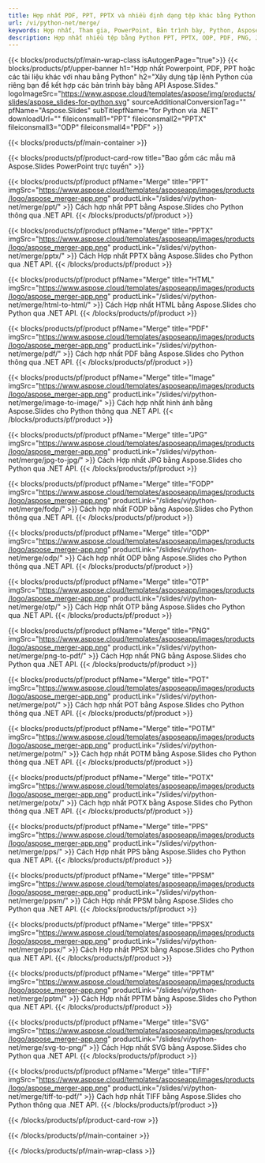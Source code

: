 ```yaml
---
title: Hợp nhất PDF, PPT, PPTX và nhiều định dạng tệp khác bằng Python
url: /vi/python-net/merge/
keywords: Hợp nhất, Tham gia, PowerPoint, Bản trình bày, Python, Aspose
description: Hợp nhất nhiều tệp bằng Python PPT, PPTX, ODP, PDF, PNG, JPG và nhiều tệp khác.
---
```


{{< blocks/products/pf/main-wrap-class isAutogenPage="true">}}
{{< blocks/products/pf/upper-banner h1="Hợp nhất Powerpoint, PDF, PPT hoặc các tài liệu khác với nhau bằng Python" h2="Xây dựng tập lệnh Python của riêng bạn để kết hợp các bản trình bày bằng API Aspose.Slides." logoImageSrc="https://www.aspose.cloud/templates/aspose/img/products/slides/aspose_slides-for-python.svg" sourceAdditionalConversionTag="" pfName="Aspose.Slides" subTitlepfName="for Python via .NET" downloadUrl="" fileiconsmall1="PPT" fileiconsmall2="PPTX" fileiconsmall3="ODP" fileiconsmall4="PDF" >}}

{{< blocks/products/pf/main-container >}}

{{< blocks/products/pf/product-card-row title="Bao gồm các mẫu mã Aspose.Slides PowerPoint trực tuyến" >}}

{{< blocks/products/pf/product pfName="Merge" title="PPT" imgSrc="https://www.aspose.cloud/templates/asposeapp/images/products/logo/aspose_merger-app.png" productLink="/slides/vi/python-net/merge/ppt/" >}}
Cách hợp nhất PPT bằng Aspose.Slides cho Python thông qua .NET API.
{{< /blocks/products/pf/product >}}

{{< blocks/products/pf/product pfName="Merge" title="PPTX" imgSrc="https://www.aspose.cloud/templates/asposeapp/images/products/logo/aspose_merger-app.png" productLink="/slides/vi/python-net/merge/pptx/" >}}
Cách Hợp nhất PPTX bằng Aspose.Slides cho Python qua .NET API.
{{< /blocks/products/pf/product >}}

{{< blocks/products/pf/product pfName="Merge" title="HTML" imgSrc="https://www.aspose.cloud/templates/asposeapp/images/products/logo/aspose_merger-app.png" productLink="/slides/vi/python-net/merge/html-to-html/" >}}
Cách Hợp nhất HTML bằng Aspose.Slides cho Python qua .NET API.
{{< /blocks/products/pf/product >}}

{{< blocks/products/pf/product pfName="Merge" title="PDF" imgSrc="https://www.aspose.cloud/templates/asposeapp/images/products/logo/aspose_merger-app.png" productLink="/slides/vi/python-net/merge/pdf/" >}}
Cách hợp nhất PDF bằng Aspose.Slides cho Python thông qua .NET API.
{{< /blocks/products/pf/product >}}

{{< blocks/products/pf/product pfName="Merge" title="Image" imgSrc="https://www.aspose.cloud/templates/asposeapp/images/products/logo/aspose_merger-app.png" productLink="/slides/vi/python-net/merge/image-to-image/" >}}
Cách hợp nhất hình ảnh bằng Aspose.Slides cho Python thông qua .NET API.
{{< /blocks/products/pf/product >}}

{{< blocks/products/pf/product pfName="Merge" title="JPG" imgSrc="https://www.aspose.cloud/templates/asposeapp/images/products/logo/aspose_merger-app.png" productLink="/slides/vi/python-net/merge/jpg-to-jpg/" >}}
Cách Hợp nhất JPG bằng Aspose.Slides cho Python qua .NET API.
{{< /blocks/products/pf/product >}}

{{< blocks/products/pf/product pfName="Merge" title="FODP" imgSrc="https://www.aspose.cloud/templates/asposeapp/images/products/logo/aspose_merger-app.png" productLink="/slides/vi/python-net/merge/fodp/" >}}
Cách hợp nhất FODP bằng Aspose.Slides cho Python thông qua .NET API.
{{< /blocks/products/pf/product >}}

{{< blocks/products/pf/product pfName="Merge" title="ODP" imgSrc="https://www.aspose.cloud/templates/asposeapp/images/products/logo/aspose_merger-app.png" productLink="/slides/vi/python-net/merge/odp/" >}}
Cách hợp nhất ODP bằng Aspose.Slides cho Python thông qua .NET API.
{{< /blocks/products/pf/product >}}

{{< blocks/products/pf/product pfName="Merge" title="OTP" imgSrc="https://www.aspose.cloud/templates/asposeapp/images/products/logo/aspose_merger-app.png" productLink="/slides/vi/python-net/merge/otp/" >}}
Cách Hợp nhất OTP bằng Aspose.Slides cho Python qua .NET API.
{{< /blocks/products/pf/product >}}

{{< blocks/products/pf/product pfName="Merge" title="PNG" imgSrc="https://www.aspose.cloud/templates/asposeapp/images/products/logo/aspose_merger-app.png" productLink="/slides/vi/python-net/merge/png-to-pdf/" >}}
Cách Hợp nhất PNG bằng Aspose.Slides cho Python qua .NET API.
{{< /blocks/products/pf/product >}}

{{< blocks/products/pf/product pfName="Merge" title="POT" imgSrc="https://www.aspose.cloud/templates/asposeapp/images/products/logo/aspose_merger-app.png" productLink="/slides/vi/python-net/merge/pot/" >}}
Cách hợp nhất POT bằng Aspose.Slides cho Python thông qua .NET API.
{{< /blocks/products/pf/product >}}

{{< blocks/products/pf/product pfName="Merge" title="POTM" imgSrc="https://www.aspose.cloud/templates/asposeapp/images/products/logo/aspose_merger-app.png" productLink="/slides/vi/python-net/merge/potm/" >}}
Cách hợp nhất POTM bằng Aspose.Slides cho Python thông qua .NET API.
{{< /blocks/products/pf/product >}}

{{< blocks/products/pf/product pfName="Merge" title="POTX" imgSrc="https://www.aspose.cloud/templates/asposeapp/images/products/logo/aspose_merger-app.png" productLink="/slides/vi/python-net/merge/potx/" >}}
Cách hợp nhất POTX bằng Aspose.Slides cho Python thông qua .NET API.
{{< /blocks/products/pf/product >}}

{{< blocks/products/pf/product pfName="Merge" title="PPS" imgSrc="https://www.aspose.cloud/templates/asposeapp/images/products/logo/aspose_merger-app.png" productLink="/slides/vi/python-net/merge/pps/" >}}
Cách Hợp nhất PPS bằng Aspose.Slides cho Python qua .NET API.
{{< /blocks/products/pf/product >}}

{{< blocks/products/pf/product pfName="Merge" title="PPSM" imgSrc="https://www.aspose.cloud/templates/asposeapp/images/products/logo/aspose_merger-app.png" productLink="/slides/vi/python-net/merge/ppsm/" >}}
Cách Hợp nhất PPSM bằng Aspose.Slides cho Python qua .NET API.
{{< /blocks/products/pf/product >}}

{{< blocks/products/pf/product pfName="Merge" title="PPSX" imgSrc="https://www.aspose.cloud/templates/asposeapp/images/products/logo/aspose_merger-app.png" productLink="/slides/vi/python-net/merge/ppsx/" >}}
Cách Hợp nhất PPSX bằng Aspose.Slides cho Python qua .NET API.
{{< /blocks/products/pf/product >}}

{{< blocks/products/pf/product pfName="Merge" title="PPTM" imgSrc="https://www.aspose.cloud/templates/asposeapp/images/products/logo/aspose_merger-app.png" productLink="/slides/vi/python-net/merge/pptm/" >}}
Cách Hợp nhất PPTM bằng Aspose.Slides cho Python qua .NET API.
{{< /blocks/products/pf/product >}}

{{< blocks/products/pf/product pfName="Merge" title="SVG" imgSrc="https://www.aspose.cloud/templates/asposeapp/images/products/logo/aspose_merger-app.png" productLink="/slides/vi/python-net/merge/svg-to-png/" >}}
Cách Hợp nhất SVG bằng Aspose.Slides cho Python qua .NET API.
{{< /blocks/products/pf/product >}}

{{< blocks/products/pf/product pfName="Merge" title="TIFF" imgSrc="https://www.aspose.cloud/templates/asposeapp/images/products/logo/aspose_merger-app.png" productLink="/slides/vi/python-net/merge/tiff-to-pdf/" >}}
Cách hợp nhất TIFF bằng Aspose.Slides cho Python thông qua .NET API.
{{< /blocks/products/pf/product >}}


{{< /blocks/products/pf/product-card-row >}}

{{< /blocks/products/pf/main-container >}}
    
{{< /blocks/products/pf/main-wrap-class >}}